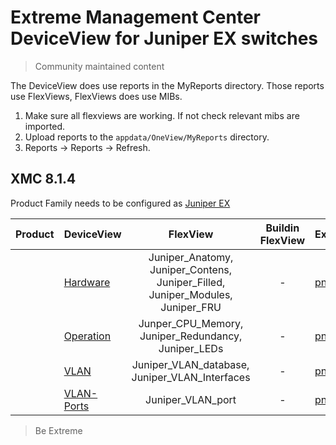 # Extreme Management Center DeviceView for Juniper EX switches
>Community maintained content

The DeviceView does use reports in the MyReports directory. Those reports use FlexViews, FlexViews does use MIBs.

1. Make sure all flexviews are working. If not check relevant mibs are imported.
2. Upload reports to the `appdata/OneView/MyReports` directory.
3. Reports -> Reports -> Refresh.

## XMC 8.1.4

Product Family needs to be configured as [Juniper EX](sample/DeviceFamily.png?raw=true)

| Product  | DeviceView   | FlexView   | Buildin FlexView | Example   |
| -------- | ------------ |:----------:|:----------------:| --------- |
|  |[Hardware](xml/DeviceViewJuniperHardware.xml)|Juniper_Anatomy, Juniper_Contens, Juniper_Filled, Juniper_Modules, Juniper_FRU| - |[png](sample/DeviceViewJuniperHardware.PNG?raw=true)|
|  |[Operation](xml/DeviceViewJuniperOperation.xml)|Junper_CPU_Memory, Juniper_Redundancy, Juniper_LEDs| - |[png](sample/DeviceViewJuniperOperation.PNG?raw=true)|
|  |[VLAN](xml/DeviceViewJuniperVLAN.xml)|Juniper_VLAN_database, Juniper_VLAN_Interfaces| - |[png](sample/DeviceViewJuniperVLAN.PNG?raw=true)|
|  |[VLAN-Ports](xml/DeviceViewJuniperVLANPorts.xml)|Juniper_VLAN_port| - |[png](sample/DeviceViewJuniperVLANPorts.PNG?raw=true)|


>Be Extreme
